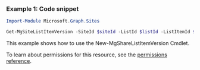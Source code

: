 ### Example 1: Code snippet

```powershellImport-Module Microsoft.Graph.Sites

Get-MgSiteListItemVersion -SiteId $siteId -ListId $listId -ListItemId $listItemId
```
This example shows how to use the New-MgShareListItemVersion Cmdlet.
To learn about permissions for this resource, see the [permissions reference](/graph/permissions-reference).

